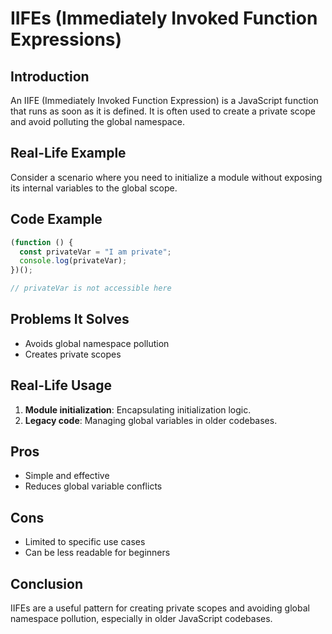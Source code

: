 # IIFEs (Immediately Invoked Function Expressions)

## Introduction
An IIFE (Immediately Invoked Function Expression) is a JavaScript function that runs as soon as it is defined. It is often used to create a private scope and avoid polluting the global namespace.

## Real-Life Example
Consider a scenario where you need to initialize a module without exposing its internal variables to the global scope.

## Code Example
```javascript
(function () {
  const privateVar = "I am private";
  console.log(privateVar);
})();

// privateVar is not accessible here
```

## Problems It Solves
- Avoids global namespace pollution
- Creates private scopes

## Real-Life Usage
1. **Module initialization**: Encapsulating initialization logic.
2. **Legacy code**: Managing global variables in older codebases.

## Pros
- Simple and effective
- Reduces global variable conflicts

## Cons
- Limited to specific use cases
- Can be less readable for beginners

## Conclusion
IIFEs are a useful pattern for creating private scopes and avoiding global namespace pollution, especially in older JavaScript codebases.
